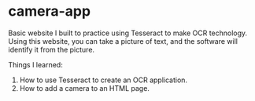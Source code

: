 # camera-app
Basic website I built to practice using Tesseract to make OCR technology.
Using this website, you can take a picture of text, and the software will identify it from the picture.

Things I learned:
1. How to use Tesseract to create an OCR application.
2. How to add a camera to an HTML page.

